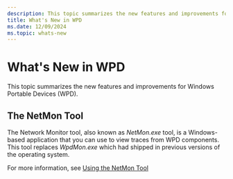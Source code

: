 ```yaml
---
description: This topic summarizes the new features and improvements for Windows Portable Devices (WPD).
title: What's New in WPD
ms.date: 12/09/2024
ms.topic: whats-new
---
```


# What's New in WPD

This topic summarizes the new features and improvements for Windows Portable Devices (WPD).

## The NetMon Tool

The Network Monitor tool, also known as *NetMon.exe* tool, is a Windows-based application that you can use to view traces from WPD components. This tool replaces *WpdMon.exe* which had shipped in previous versions of the operating system.

For more information, see [Using the NetMon Tool](using-the-netmon-tool.md)


 





